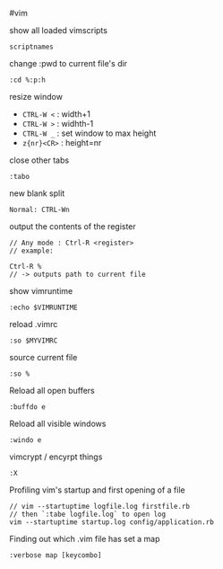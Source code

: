 #vim

show all loaded vimscripts

    scriptnames

change :pwd to current file's dir

    :cd %:p:h
    
resize window
    
* `CTRL-W <` : width+1
* `CTRL-W >` : widhth-1
* `CTRL-W _` : set window to max height
* `z{nr}<CR>` : height=nr

close other tabs

    :tabo

new blank split

    Normal: CTRL-Wn

output the contents of the register

    // Any mode : Ctrl-R <register>
    // example:
    
    Ctrl-R %
    // -> outputs path to current file

show vimruntime 

    :echo $VIMRUNTIME

reload .vimrc

    :so $MYVIMRC
    
source current file

    :so %

Reload all open buffers

    :buffdo e

Reload all visible windows

    :windo e

vimcrypt / encyrpt things

    :X

Profiling vim's startup and first opening of a file

    // vim --startuptime logfile.log firstfile.rb
    // then `:tabe logfile.log` to open log
    vim --startuptime startup.log config/application.rb
    
Finding out which .vim file has set a map
    
    :verbose map [keycombo]
